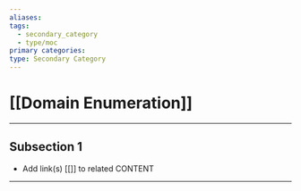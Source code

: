 ```yaml
---
aliases:
tags:
  - secondary_category
  - type/moc
primary categories:
type: Secondary Category
---
```

# [[Domain Enumeration]]

***

## Subsection 1

* Add link(s) [[]] to related CONTENT

***
